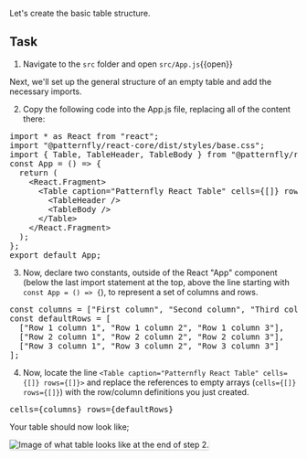 Let's create the basic table structure.

## Task

1) Navigate to the `src` folder and open `src/App.js`{{open}}

Next, we'll set up the general structure of an empty table and add the necessary imports.

2) Copy the following code into the App.js file, replacing all of the content there:

<pre class="file" data-filename="App.js" data-target="replace">
import * as React from &quot;react&quot;;
import &quot;@patternfly/react-core/dist/styles/base.css&quot;;
import { Table, TableHeader, TableBody } from &quot;@patternfly/react-table&quot;;
const App = () =&gt; {
  return (
    &lt;React.Fragment&gt;
      &lt;Table caption=&quot;Patternfly React Table&quot; cells={[]} rows={[]}&gt;
        &lt;TableHeader /&gt;
        &lt;TableBody /&gt;
      &lt;/Table&gt;
    &lt;/React.Fragment&gt;
  );
};
export default App;
</pre>

3) Now, declare two constants, outside of the React "App" component (below the last import statement at the top, above the line starting with `const App = () => {`), to represent a set of columns and rows.

<pre class="file" data-target="clipboard">
const columns = ["First column", "Second column", "Third column"];
const defaultRows = [
  ["Row 1 column 1", "Row 1 column 2", "Row 1 column 3"],
  ["Row 2 column 1", "Row 2 column 2", "Row 2 column 3"],
  ["Row 3 column 1", "Row 3 column 2", "Row 3 column 3"]
];
</pre>

4) Now, locate the line `<Table caption="Patternfly React Table" cells={[]} rows={[]}>` and replace the references to empty arrays (`cells={[]} rows={[]}`) with the row/column definitions you just created.

<pre class="file" data-target="clipboard">
cells={columns} rows={defaultRows}
</pre>

Your table should now look like;

<img src="intro-table/assets/step-2-complete.png" alt="Image of what table looks like at the end of step 2." style="box-shadow: rgba(3, 3, 3, 0.2) 0px 1.25px 2.5px 0px;" />
